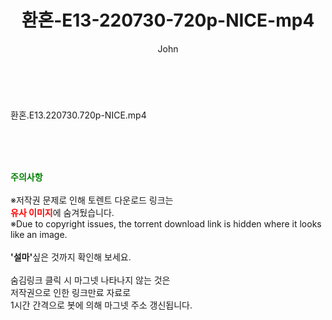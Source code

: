 ﻿---
layout: post
title:  "환혼-E13-220730-720p-NICE-mp4"
author: John
categories: [ 드라마 ]
tags: [  ]
image:  
description: "환혼-E13-220730-720p-NICE-mp4 torrent 정보 공유"
toc: true
toc_sticky: true
---

<br>
<div class="view-img">
<a class="view_image" href="https://torrentmobile59.com/bbs/view_image.php?fn=%2Fdata%2Ffile%2Fdrama%2F2345726642_TmOzyE3k_9dd1b9fce0d1c7365586adc881fc8d7260f28243.jpg" target="_blank"><img alt="" class="img-tag" content="https://torrentmobile59.com/data/file/drama/2345726642_TmOzyE3k_9dd1b9fce0d1c7365586adc881fc8d7260f28243.jpg" itemprop="image" src="https://torrentmobile59.com/data/file/drama/2345726642_TmOzyE3k_9dd1b9fce0d1c7365586adc881fc8d7260f28243.jpg"/></a></div><div class="view-content" itemprop="description">
<p>환혼.E13.220730.720p-NICE.mp4<br/></p> </div>
    
<br><br><br>
<p data-ke-size="size16"><b><span style="color: green;">주의사항</span></b><br /><br />※저작권 문제로 인해 토렌트 다운로드 링크는<br /><b><span style="color: red;">유사 이미지</span></b>에 숨겨뒀습니다.<br />※Due to copyright issues, the torrent download link is hidden where it looks like an image.<br /><br /><b>'설마'</b>싶은 것까지 확인해 보세요.<br /><br />숨김링크 클릭 시 마그넷 나타나지 않는 것은<br />저작권으로 인한 링크만료 자료로<br />1시간 간격으로 봇에 의해 마그넷 주소 갱신됩니다.</p>
